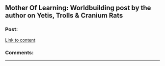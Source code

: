 ## Mother Of Learning: Worldbuilding post by the author on Yetis, Trolls & Cranium Rats

### Post:

[Link to content](https://motheroflearninguniverse.wordpress.com/2017/03/09/yetis-trolls-cranium-rats/)

### Comments:

---

